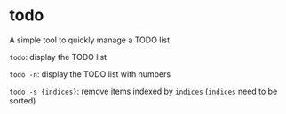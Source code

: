 # todo
A simple tool to quickly manage a TODO list

`todo`: display the TODO list

`todo -n`: display the TODO list with numbers

`todo -s {indices}`: remove items indexed by `indices` (`indices` need to be sorted)

